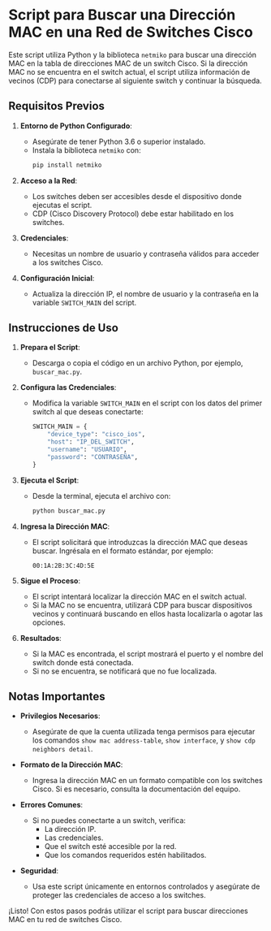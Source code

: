 # Script para Buscar una Dirección MAC en una Red de Switches Cisco

Este script utiliza Python y la biblioteca `netmiko` para buscar una dirección MAC en la tabla de direcciones MAC de un switch Cisco. Si la dirección MAC no se encuentra en el switch actual, el script utiliza información de vecinos (CDP) para conectarse al siguiente switch y continuar la búsqueda.

## Requisitos Previos

1. **Entorno de Python Configurado**:
   - Asegúrate de tener Python 3.6 o superior instalado.
   - Instala la biblioteca `netmiko` con:
     ```bash
     pip install netmiko
     ```

2. **Acceso a la Red**:
   - Los switches deben ser accesibles desde el dispositivo donde ejecutas el script.
   - CDP (Cisco Discovery Protocol) debe estar habilitado en los switches.

3. **Credenciales**:
   - Necesitas un nombre de usuario y contraseña válidos para acceder a los switches Cisco.

4. **Configuración Inicial**:
   - Actualiza la dirección IP, el nombre de usuario y la contraseña en la variable `SWITCH_MAIN` del script.

## Instrucciones de Uso

1. **Prepara el Script**:
   - Descarga o copia el código en un archivo Python, por ejemplo, `buscar_mac.py`.

2. **Configura las Credenciales**:
   - Modifica la variable `SWITCH_MAIN` en el script con los datos del primer switch al que deseas conectarte:
     ```python
     SWITCH_MAIN = {
         "device_type": "cisco_ios",
         "host": "IP_DEL_SWITCH",
         "username": "USUARIO",
         "password": "CONTRASEÑA",
     }
     ```

3. **Ejecuta el Script**:
   - Desde la terminal, ejecuta el archivo con:
     ```bash
     python buscar_mac.py
     ```

4. **Ingresa la Dirección MAC**:
   - El script solicitará que introduzcas la dirección MAC que deseas buscar. Ingrésala en el formato estándar, por ejemplo:
     ```
     00:1A:2B:3C:4D:5E
     ```

5. **Sigue el Proceso**:
   - El script intentará localizar la dirección MAC en el switch actual.
   - Si la MAC no se encuentra, utilizará CDP para buscar dispositivos vecinos y continuará buscando en ellos hasta localizarla o agotar las opciones.

6. **Resultados**:
   - Si la MAC es encontrada, el script mostrará el puerto y el nombre del switch donde está conectada.
   - Si no se encuentra, se notificará que no fue localizada.

## Notas Importantes

- **Privilegios Necesarios**:
  - Asegúrate de que la cuenta utilizada tenga permisos para ejecutar los comandos `show mac address-table`, `show interface`, y `show cdp neighbors detail`.

- **Formato de la Dirección MAC**:
  - Ingresa la dirección MAC en un formato compatible con los switches Cisco. Si es necesario, consulta la documentación del equipo.

- **Errores Comunes**:
  - Si no puedes conectarte a un switch, verifica:
    - La dirección IP.
    - Las credenciales.
    - Que el switch esté accesible por la red.
    - Que los comandos requeridos estén habilitados.

- **Seguridad**:
  - Usa este script únicamente en entornos controlados y asegúrate de proteger las credenciales de acceso a los switches.

¡Listo! Con estos pasos podrás utilizar el script para buscar direcciones MAC en tu red de switches Cisco.
